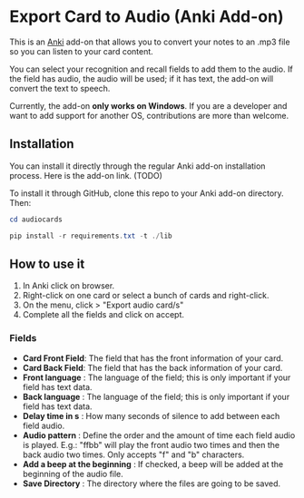 # Export Card to Audio (Anki Add-on)

This is an [Anki](https://apps.ankiweb.net/) add-on that allows you to convert your notes to an .mp3 file so you can listen to your card content.

You can select your recognition and recall fields to add them to the audio. If the field has audio, the audio will be used; if it has text, the add-on will convert the text to speech.

Currently, the add-on **only works on Windows**. If you are a developer and want to add support for another OS, contributions are more than welcome.

## Installation

You can install it directly through the regular Anki add-on installation process. Here is the add-on link. (TODO)

To install it through GitHub, clone this repo to your Anki add-on directory. Then:

```powershell
cd audiocards

pip install -r requirements.txt -t ./lib
```

## How to use it

1. In Anki click on browser.
2. Right-click on one card or select a bunch of cards and right-click.
3. On the menu, click > "Export audio card/s"
4. Complete all the fields and click on accept.

### Fields

- **Card Front Field**: The field that has the front information of your card.
- **Card Back Field**: The field that has the back information of your card.
- **Front language** : The language of the field; this is only important if your field has text data.
- **Back language** : The language of the field; this is only important if your field has text data.
- **Delay time in s** : How many seconds of silence to add between each field audio.
- **Audio pattern** : Define the order and the amount of time each field audio is played. E.g.: "ffbb" will play the front audio two times and then the back audio two times. Only accepts "f" and "b" characters.
- **Add a beep at the beginning** : If checked, a beep will be added at the beginning of the audio file.
- **Save Directory** : The directory where the files are going to be saved.
